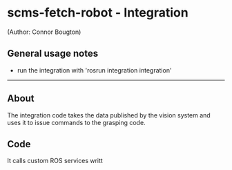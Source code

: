# scms-fetch-robot - Integration
(Author: Connor Bougton)

General usage notes 
--------------------------------------------

- run the integration with 'rosrun integration integration'

--------------------------------------------

## About

The integration code takes the data published by the vision system and uses it to issue commands to the grasping code.

## Code

It calls custom ROS services writt

